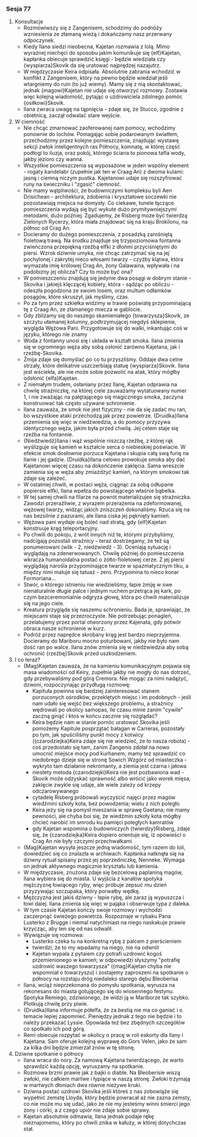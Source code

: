 ### Sesja 77
1. Konsultacje
    - Rozmówiwszy się z Zangenisem, schodzimy do podnóży wzniesienia ze złamaną wieżą i dokańczamy nasz przerwany odpoczynek.
    - Kiedy Ilana siedzi nieobecna, Kajetan rozmawia z Iolą. Mimo wyraźnej niechęci do sposobu jakim komunikuje się {elf}Kajetan, kapłanka obiecuje sprawdzić księgi - będzie wiedziała czy {wyspiarza}Skovik da się uratować najprędzej nazajutrz.
    - W międzyczasie Keira odpisała. Absolutnie zabrania wchodzić w konflikt z Zangenisem, który na pewno będzie wiedział jeśli wtargniemy do ruin (to już wiemy). Mamy się z nią skontaktować, jednak {magowi}Kajetan nie udaje się otworzyć rozmowy. Zostawia więc kolejną wiadomość, pytając o uzdrowiciela zdolnego pomóc {osiłkowi}Skovik.
    - Ilana zwraca uwagę na tąpnięcia - zdaje się, że Stucco, zgodnie z obietnicą, zaczął odwalać stare wejście.
2. W ciemność
    - Nie chcąc zmarnować zaoferowanej nam pomocy, wchodzimy ponownie do lochów. Pomagając sobie podarowanym światłem, przechodzimy przez kolejne pomieszczenia, znajdując wystawę sekcji zwłok inteligentnych ras Północy, komnatę, w której część podłogi to iluzja, oraz pokój, którego ściana to pionowa tafla wody, jakby jezioro czy wanna. 
    - Wszystkie pomieszczenia są wyposażone w jeden wspólny element - rogaty kandelabr (zupełnie jak ten w Craag An) z dwoma kulami: jasną i ciemną niczym pustka. Kajetanowi udaje się rozszyfrować runy na świeczniku i "zgasić" ciemność.
    - Nie mamy wątpliwości, że budowniczymi kompleksu byli Aen Drisichean - architektura, zdobienia i kryształowe soczewki nie pozostawiają miejsca na domysły. Co ciekawe, tunele łączące pomieszczenia wydają się być wykute dużo prymitywniejszymi metodami, dużo później. Zgadujemy, że Risberg może być twierdzą Zielonych Rycerzy, która miała znajdować się na kraju Brokilonu, na północ od Crag An.
    - Docieramy do dużego pomieszczenia, z posadzką zarośniętą fioletową trawą. Na środku znajduje się trzypoziomowa fontanna zwieńczona przepiękną rzeźbą elfki z dłońmi przyciśniętymi do piersi. Wzrok dziwnie umyka, nie chcąc zatrzymać się na jej pochylonej i zakrytej nieco włosami twarzy - czyżby klątwa, która wymazała imię królowej Crag An, żony Galawaina, wpływała i na podobizny jej oblicza? Czy to może być ona?
    - W pomieszczeniu znajdują się jedynie dwa posągi w dobrym stanie - Skovika i jakiejś klęczącej kobiety, która - sądząc po obliczu - odeszła pogodzona ze swoim losem, oraz multum odłamków posągów, które skruszył, jak myślimy, czas.
    - Po za tym przez szkiełka widzimy w trawie poświatę przypominającą tę z Craag An, ze złamanego miecza w gablocie.
    - Gdy zbliżamy się do naszego skamieniałego {towarzysza}Skovik, ze szczytu ułamanej kolumny, podtrzymującej niegdyś sklepienie, wygląda Wężowa Pani. Przygotowuje się do walki, inkantując coś w języku, którego nie znamy
    - Woda z fontanny unosi się i układa w kształt smoka. Ilana zmienia się w ogromnego węża aby sobą osłonić zarówno Kajetana, jak i rzeźbę-Skovika. 
    - Żmija zdaje się domyślać po co tu przyszliśmy. Oddaje dwa celne strzały, które delikatnie uszczerbiają statuę {wyspiarza}Skovik. Ilana jest wściekła, ale nie może sobie pozwolić na atak, który mógłby odsłonić {elfa}Kajetan.
    - Z niemałym trudem, osłaniany przez Ilanę, Kajetan odprawia na chwilę strażniczkę, na której ciele zauważamy wytatuowany numer 1, i nie zważając na pałętającego się magicznego smoka, zaczyna konstruować tak często używane schronienie.
    - Ilana zauważa, że smok nie jest fizyczny - nie da się zadać mu ran, bo wszystkiee ataki przechodzą jak przez powietrze. {Druidka}Ilana przemienia się więc w niedźwiedzia, a do pomocy przyzywa identycznego węża, jakim była przed chwilą. Jej celem staje się rzeźba na fontannie.
    - {Niedźwiedź}Ilana i wąż wspólnie niszczą rzeźbę, z której rąk wyślizguje się kamień w kształcie serca o niebieskiej poświacie. W efekcie smok dosłownie porzuca Kajetana i skupia całą swą furię na Ilanie i jej gadzie. {Druidka}Ilana celowo prowokuje smoka aby dać Kajetanowi więcej czasu na dokończenie zaklęcia. Sama wreszcie zamienia się w węża aby zmiażdżyć kamień, na którym smokowi tak zdaje się zależeć.
    - W ostatniej chwili, w postaci węża, ciągnąc za sobą odłupane popiersie elfki, Ilana wpełza do powstającego właśnie bąbelka.
    - W tej samej chwili na filarze na powrót materializujee się strażniczka. Zawodzi przeraźliwie, z wyrazem przerażenia na zdeformowanej, wężowej twarzy, widząc jakich zniszczeń dokonaliśmy. Rzuca się na nas bezsilnie z pazurami, ale Ilana ciska jej pęknięty kamień. 
    - Wężowa pani wydaje się boleć nad stratą, gdy {elf}Kajetan konstruuje krąg teleportacyjny.
    - Po chwili do pokoju, z wrót innych niż te, którymi przybyliśmy, nadcigają pozostali strażnicy - teraz dostrzegamy, że też są ponumerowani (wilk - 2, niedźwiedź - 3). Oceniają sytuację i wyglądają na zdenerwowanych. Chwilę póżniej do pomieszczenia wkracza humanoidalna postać o żółto-fioletowej cerze. Z jej piersi wyglądają narośla przypominające twarze w spazmatycznym tiku, a między nimi maluje się tatuaż - zero. Przypomina to nieco konar Formoriana...
    - Stwór, o którego istnieniu nie wiedzieliśmy, łapie żmiję w swe nienaturalnie długie palce i jednym ruchem przetrąca jej kark, po czym bezceremonialnie odgryza głowę, która po chwili materializuje się na jego ciele. 
    - Kreatura przygląda się naszemu schronieniu. Bada je, sprawiając, że miejscami staje się przezroczyste. Nie potrzebując ponagleń, przelatujemy przez portal otworzony przez Kajenata, gdy potwór obraca nasze schronienie w kurz.
    - Podróż przez naprędce skrobany krąg jest bardzo nieprzyjemna. Docieramy do Mariboru mocno poturbowani, jakby nie było nam dość ran po walce. Ilana znów zmienia się w niedźwiedzia aby sobą ochronić {rzeźbę}Skovik przed uszkodzeniem.
3. I co teraz?
    - {Mag}Kajetan zauważa, że na kamieniu komunikacyjnym pojawia się masa wiadomości od Keiry, zupełnie jakby nie mogły do nas dotrzeć, gdy przebywaliśmy pod górą Cremora. Nie mogąc za nimi nadążyć, dzwoni, rozpoczynając przydługą rozmowę:
        - Kapituła powinna się bardziej zainteresować stanem porzuconych ośrodków, przeklętych miejsc i im podobnych - jeśli nam udało się wejść bez większego problemu, a strażnicy wędrowali po okolicy samopas, ile czasu minie zanim "cywile" zaczną ginąć i ktoś w końcu zacznie się rozglądać?
        - Keira będzie nam w stanie pomóc uratować Skovika jeśli pomożemy Kapitule posprzątać bałagan w Carreras, pozostały po tym, jak spuściliśmy punkt mocy z kotwicy ({czarodziejka}Keira zdaje się nie wiedzieć, że to nasza robota) - coś przedostało się tam, zanim Zangenis zdołał na nowo umocnić miejsce mocy pod kurhanem; mamy też sprawdzić co niedobrego dzieje się w stronę Sowich Wzgórz od miasteczka - wykryto tam działanie nekromanty, a ziemia jest czarna i jałowa
        - niestety metoda {czarodziejki}Keira nie jest pozbawiona wad - Skovik może odzyskać sprawność albo wrócić jako worek mięsa, zaklęcie zwykle się udaje, ale wiele zależy od krzepy odczarowywanego
        - cytadelę Risberg próbowali wyczyścić najęci przez magów wiedźmini szkoły kota, bez powodzenia; wielu z nich poległo
        - Keira jeży się na pomysł mieszania w sprawę Gaetana; nie mamy pewności, ale chyba boi się, że wiedźmin szkoły kota mógłby chcieć narobić im smrodu ku pamięci poległych kamratów
        - gdy Kajetan wspomina o budowniczych {twierdzy}Risberg, zdaje się, że {czarodziejka}Keira dopiero orientuje się, iż opowieści o Crag An nie były czczymi przechwałkami
    - {Mag}Kajetan wysyła jeszcze jedną wiadomość, tym razem do Ioli, dowiedzieć się co znalazła w archiwach. Kapłanka natknęła się na dziwny rytuał spisany przez jej poprzedniczkę, Nenneke. Wymaga on jednak aktywnego magicznie kryształu lub kamienia.
    - W międzyczasie, znużona zdaje się bezcelową paplaniną magów, Ilana wybiera się do miasta. U wyjścia z kanałów spotyka mężczyznę łowiącego ryby, więc próbuje zepsuć mu dzień przyzywając szczupaka, który porwałby wędkę.
    - Mężczyzna jest jakiś dziwny - łapie rybę, ale zaraz ją wypuszcza i łowi dalej. Ilana zmienia się więc w pająka i obserwuje typa z daleka.
    - W tym czasie Kajetan kończy swoje rozmowy i wychodzi zaczerpnąć świeżego powietrza. Rozpoznaje w rybaku Pana Lusterko z Brugge i niemal natychmiast na niego naskakuje prawie krzycząc, aby ten się od nas odwalił.
    - Wywiązuje się rozmowa:
        - Lusterko czeka tu na konkretną rybę z palcem z pierścieniem
        - twierdzi, że to my wpadamy na niego, nie na odwrót
        - Kajetan wypala z pytaiem czy potrafi uzdrowić kogoś przemienionego w kamień; w odpowiedzi słyszymy "potrafię uzdrowić waszego towarzysza" ({mag}Kajetan chyba nie wspomniał o towarzyszu) i zostajemy zaproszeni na spotkanie o północy na rozstaju dróg niedaleko starego dębu Bleoberisa
    - Ilana, wciąż nieprzekonana do pomysłu spotkania, wyrusza na rekonesans do miasta gotującego się do wiosennego festynu. Spotyka Remiego, zdziwionego, że widzi ją w Mariborze tak szybko. Plotkują chwilę przy piwie.
    - {Druidka}Ilana informuje półelfa, że za bestią nie ma co ganiać i o temacie lepiej zapomnieć. Pieniędzy jednak z tego nie będzie i to należy przekazać Lyssie. Opowiada też bez zbędnych szczegółów co spotkało ich pod górą.
    - Remi obiecuje rozpytać w okolicy o pracę w roli eskorty dla Ilany i Kajetana. Sam oferuje kolejną wyprawę do Gors Velen, jako że sam za kilka dni będzie zmierzał znów w tę stronę.
4. Dziwne spotkanie o północy
    - Ilana wraca do nory. Za namową Kajetana twierdzącego, że warto sprawdzić każdą opcję, wyruszamy na spotkanie.
    - Rozmowa brzmi prawie jak z bajki o diable. Na Bleoberisie wiszą zwłoki, nie całkiem martwe i łypiące w naszą stronę. Zwłoki trzymają w martwych dłoniach dwa równie nieżywe kruki.
    - Dziwna postać uzdrowi Skovika jeśli któreś z nas zobowiąże się wypełnić zemstę Lloyda, który będzie powracał aż nie zazna zemsty, co nie może mu się udać, jako że nie my jesteśmy winni śmierci jego żony i córki, a z czego upiór nie zdaje sobie sprawy. 
    - Kajetan absolutnie odmawia, Ilana jednak podaje rękę nieznajomemu, który po chwili znika w kałuży, w której dotychczas stał.